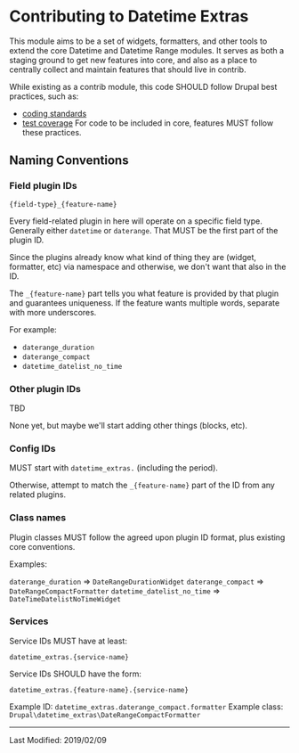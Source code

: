 # Contributing to Datetime Extras

This module aims to be a set of widgets, formatters, and other tools to extend
the core Datetime and Datetime Range modules. It serves as both a staging ground
to get new features into core, and also as a place to centrally collect and
maintain features that should live in contrib.

While existing as a contrib module, this code SHOULD follow Drupal best
practices, such as:
- [coding standards](https://www.drupal.org/docs/develop/standards)
- [test coverage](https://www.drupal.org/docs/8/testing)
For code to be included in core, features MUST follow these practices.

## Naming Conventions

### Field plugin IDs

```{field-type}_{feature-name}```

Every field-related plugin in here will operate on a specific field
type. Generally either ```datetime``` or ```daterange```. That MUST be the first
part of the plugin ID.

Since the plugins already know what kind of thing they are (widget, formatter,
etc) via namespace and otherwise, we don't want that also in the ID.

The ```_{feature-name}``` part tells you what feature is provided by that plugin
and guarantees uniqueness. If the feature wants multiple words, separate with
more underscores.

For example:

 - ```daterange_duration```
 - ```daterange_compact```
 - ```datetime_datelist_no_time```

### Other plugin IDs

TBD

None yet, but maybe we'll start adding other things (blocks, etc).

### Config IDs

MUST start with ```datetime_extras.``` (including the period).

Otherwise, attempt to match the ```_{feature-name}``` part of the ID from any
related plugins.

### Class names

Plugin classes MUST follow the agreed upon plugin ID format, plus existing core
conventions.

Examples:

```daterange_duration``` => ```DateRangeDurationWidget```
```daterange_compact``` => ```DateRangeCompactFormatter```
```datetime_datelist_no_time``` => ```DateTimeDatelistNoTimeWidget```

### Services

Service IDs MUST have at least:

```datetime_extras.{service-name}```

Service IDs SHOULD have the form:

```datetime_extras.{feature-name}.{service-name}```

Example ID: ```datetime_extras.daterange_compact.formatter```
Example class: ```Drupal\datetime_extras\DateRangeCompactFormatter```

***

Last Modified: 2019/02/09
